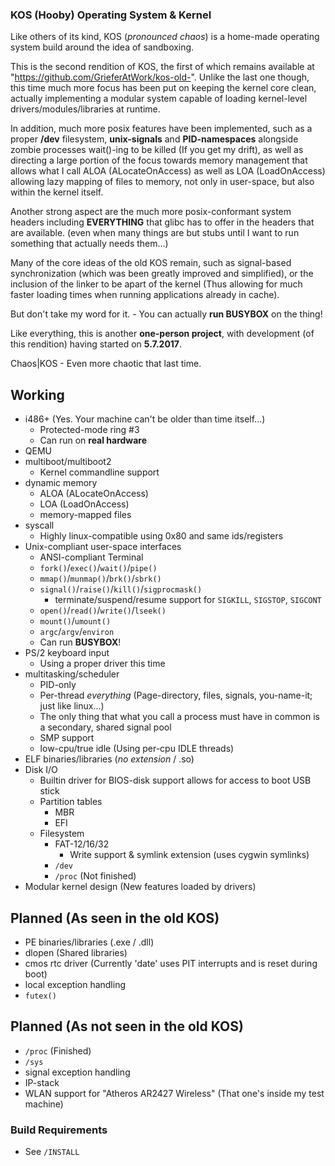 
### <b>KOS (Hooby) Operating System & Kernel</b> ###

Like others of its kind, KOS (<i>pronounced chaos</i>) is a home-made operating system build around the idea of sandboxing.

This is the second rendition of KOS, the first of which remains available at "https://github.com/GrieferAtWork/kos-old-".
Unlike the last one though, this time much more focus has been put on keeping the kernel core clean, actually implementing a modular system capable of loading kernel-level drivers/modules/libraries at runtime.

In addition, much more posix features have been implemented, such as a proper <b>/dev</b> filesystem, <b>unix-signals</b> and <b>PID-namespaces</b> alongside zombie processes wait()-ing to be killed (If you get my drift), as well as directing a large portion of the focus towards memory management that allows what I call ALOA (ALocateOnAccess) as well as LOA (LoadOnAccess) allowing lazy mapping of files to memory, not only in user-space, but also within the kernel itself.

Another strong aspect are the much more posix-conformant system headers including <b>EVERYTHING</b> that glibc has to offer in the headers that are available. (even when many things are but stubs until I want to run something that actually needs them...)

Many of the core ideas of the old KOS remain, such as signal-based synchronization (which was been greatly improved and simplified), or the inclusion of the linker to be apart of the kernel (Thus allowing for much faster loading times when running applications already in cache).

But don't take my word for it. - You can actually <b>run BUSYBOX</b> on the thing!

Like everything, this is another <b>one-person project</b>, with development (of this rendition) having started on <b>5.7.2017</b>.

Chaos|KOS - Even more chaotic that last time.

## Working ##
 - i486+ (Yes. Your machine can't be older than time itself...)
   - Protected-mode ring #3
   - Can run on <b>real hardware</b>
 - QEMU
 - multiboot/multiboot2
   - Kernel commandline support
 - dynamic memory
   - ALOA (ALocateOnAccess)
   - LOA (LoadOnAccess)
   - memory-mapped files
 - syscall
   - Highly linux-compatible using 0x80 and same ids/registers
 - Unix-compliant user-space interfaces
   - ANSI-compliant Terminal
   - <code>fork()</code>/<code>exec()</code>/<code>wait()</code>/<code>pipe()</code>
   - <code>mmap()</code>/<code>munmap()</code>/<code>brk()</code>/<code>sbrk()</code>
   - <code>signal()</code>/<code>raise()</code>/<code>kill()</code>/<code>sigprocmask()</code>
     - terminate/suspend/resume support for <code>SIGKILL</code>, <code>SIGSTOP</code>, <code>SIGCONT</code>
   - <code>open()</code>/<code>read()</code>/<code>write()</code>/<code>lseek()</code>
   - <code>mount()</code>/<code>umount()</code>
   - <code>argc</code>/<code>argv</code>/<code>environ</code>
   - Can run <b>BUSYBOX</b>!
 - PS/2 keyboard input
   - Using a proper driver this time
 - multitasking/scheduler
   - PID-only
   - Per-thread _everything_ (Page-directory, files, signals, you-name-it; just like linux...)
   - The only thing that what you call a process must have in common is a secondary, shared signal pool
   - SMP support
   - low-cpu/true idle (Using per-cpu IDLE threads)
 - ELF binaries/libraries (<i>no extension</i> / .so)
 - Disk I/O
   - Builtin driver for BIOS-disk support allows for access to boot USB stick
   - Partition tables
     - MBR
     - EFI
   - Filesystem
     - FAT-12/16/32
       - Write support & symlink extension (uses cygwin symlinks)
     - <code>/dev</code>
     - <code>/proc</code> (Not finished)
 - Modular kernel design (New features loaded by drivers)

## Planned (As seen in the old KOS) ##
 - PE binaries/libraries (.exe / .dll)
 - dlopen (Shared libraries)
 - cmos rtc driver (Currently 'date' uses PIT interrupts and is reset during boot)
 - local exception handling
 - <code>futex()</code>

## Planned (As not seen in the old KOS) ##
 - <code>/proc</code> (Finished)
 - <code>/sys</code>
 - signal exception handling
 - IP-stack
 - WLAN support for "Atheros AR2427 Wireless" (That one's inside my test machine)


### Build Requirements ###
 - See <code>/INSTALL</code>



